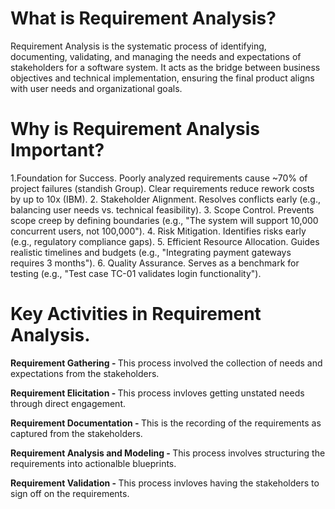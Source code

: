 # What is Requirement Analysis?
Requirement Analysis is the systematic process of identifying, documenting, validating, and managing the needs and expectations of stakeholders for a software system. It acts as the bridge between business objectives and technical implementation, ensuring the final product aligns with user needs and organizational goals.

# Why is Requirement Analysis Important?
1.Foundation for Success. Poorly analyzed requirements cause ~70% of project failures (standish Group). Clear requirements reduce rework costs by up to 10x (IBM).
2. Stakeholder Alignment. Resolves conflicts early (e.g., balancing user needs vs. technical feasibility).
3. Scope Control. Prevents scope creep by defining boundaries (e.g., "The system will support 10,000 concurrent users, not 100,000").
4. Risk Mitigation. Identifies risks early (e.g., regulatory compliance gaps).
5. Efficient Resource Allocation. Guides realistic timelines and budgets (e.g., "Integrating payment gateways requires 3 months").
6. Quality Assurance. Serves as a benchmark for testing (e.g., "Test case TC-01 validates login functionality").

# Key Activities in Requirement Analysis.
<p><b>Requirement Gathering - </b>This process involved the collection of needs and expectations from the stakeholders.</p>
<p><b>Requirement Elicitation - </b>This process invloves getting unstated needs through direct engagement.</p>
<p><b>Requirement Documentation - </b>This is the recording of the requirements as captured from the stakeholders.</p>
<p><b>Requirement Analysis and Modeling - </b>This process involves structuring the requirements into actionalble blueprints.</p>
<p><b>Requirement Validation - </b>This process invloves having the stakeholders to sign off on the requirements.</p>
